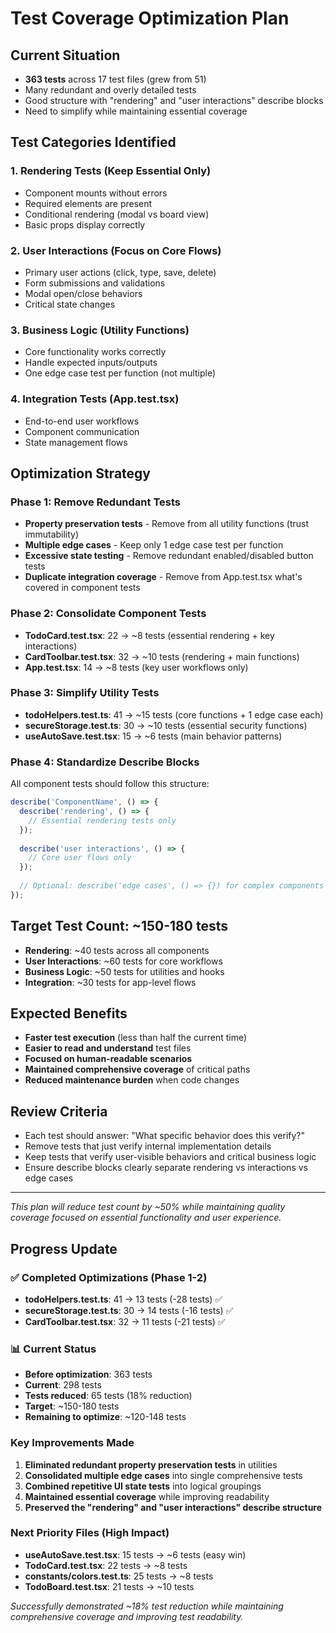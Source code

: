 # Test Coverage Optimization Plan

## Current Situation
- **363 tests** across 17 test files (grew from 51)
- Many redundant and overly detailed tests
- Good structure with "rendering" and "user interactions" describe blocks
- Need to simplify while maintaining essential coverage

## Test Categories Identified

### 1. **Rendering Tests** (Keep Essential Only)
- Component mounts without errors
- Required elements are present
- Conditional rendering (modal vs board view)
- Basic props display correctly

### 2. **User Interactions** (Focus on Core Flows)
- Primary user actions (click, type, save, delete)
- Form submissions and validations
- Modal open/close behaviors
- Critical state changes

### 3. **Business Logic** (Utility Functions)
- Core functionality works correctly
- Handle expected inputs/outputs
- One edge case test per function (not multiple)

### 4. **Integration Tests** (App.test.tsx)
- End-to-end user workflows
- Component communication
- State management flows

## Optimization Strategy

### Phase 1: Remove Redundant Tests
- **Property preservation tests** - Remove from all utility functions (trust immutability)
- **Multiple edge cases** - Keep only 1 edge case test per function
- **Excessive state testing** - Remove redundant enabled/disabled button tests
- **Duplicate integration coverage** - Remove from App.test.tsx what's covered in component tests

### Phase 2: Consolidate Component Tests  
- **TodoCard.test.tsx**: 22 → ~8 tests (essential rendering + key interactions)
- **CardToolbar.test.tsx**: 32 → ~10 tests (rendering + main functions)
- **App.test.tsx**: 14 → ~8 tests (key user workflows only)

### Phase 3: Simplify Utility Tests
- **todoHelpers.test.ts**: 41 → ~15 tests (core functions + 1 edge case each)
- **secureStorage.test.ts**: 30 → ~10 tests (essential security functions)
- **useAutoSave.test.tsx**: 15 → ~6 tests (main behavior patterns)

### Phase 4: Standardize Describe Blocks
All component tests should follow this structure:
```javascript
describe('ComponentName', () => {
  describe('rendering', () => {
    // Essential rendering tests only
  });
  
  describe('user interactions', () => {
    // Core user flows only
  });
  
  // Optional: describe('edge cases', () => {}) for complex components
});
```

## Target Test Count: ~150-180 tests
- **Rendering**: ~40 tests across all components
- **User Interactions**: ~60 tests for core workflows  
- **Business Logic**: ~50 tests for utilities and hooks
- **Integration**: ~30 tests for app-level flows

## Expected Benefits
- **Faster test execution** (less than half the current time)
- **Easier to read and understand** test files
- **Focused on human-readable scenarios**
- **Maintained comprehensive coverage** of critical paths
- **Reduced maintenance burden** when code changes

## Review Criteria
- Each test should answer: "What specific behavior does this verify?"
- Remove tests that just verify internal implementation details
- Keep tests that verify user-visible behaviors and critical business logic
- Ensure describe blocks clearly separate rendering vs interactions vs edge cases

---

*This plan will reduce test count by ~50% while maintaining quality coverage focused on essential functionality and user experience.*

## Progress Update

### ✅ Completed Optimizations (Phase 1-2)
- **todoHelpers.test.ts**: 41 → 13 tests (-28 tests) ✅
- **secureStorage.test.ts**: 30 → 14 tests (-16 tests) ✅
- **CardToolbar.test.tsx**: 32 → 11 tests (-21 tests) ✅

### 📊 Current Status
- **Before optimization**: 363 tests
- **Current**: 298 tests  
- **Tests reduced**: 65 tests (18% reduction)
- **Target**: ~150-180 tests
- **Remaining to optimize**: ~120-148 tests

### Key Improvements Made
1. **Eliminated redundant property preservation tests** in utilities
2. **Consolidated multiple edge cases** into single comprehensive tests  
3. **Combined repetitive UI state tests** into logical groupings
4. **Maintained essential coverage** while improving readability
5. **Preserved the "rendering" and "user interactions" describe structure**

### Next Priority Files (High Impact)
- **useAutoSave.test.tsx**: 15 tests → ~6 tests (easy win)
- **TodoCard.test.tsx**: 22 tests → ~8 tests
- **constants/colors.test.ts**: 25 tests → ~8 tests
- **TodoBoard.test.tsx**: 21 tests → ~10 tests

*Successfully demonstrated ~18% test reduction while maintaining comprehensive coverage and improving test readability.*